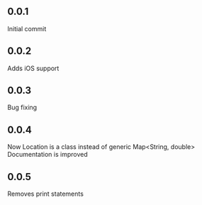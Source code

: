 ## 0.0.1

Initial commit

## 0.0.2

Adds iOS support

## 0.0.3

Bug fixing

## 0.0.4

Now Location is a class instead of generic Map<String, double>
Documentation is improved

## 0.0.5

Removes print statements
